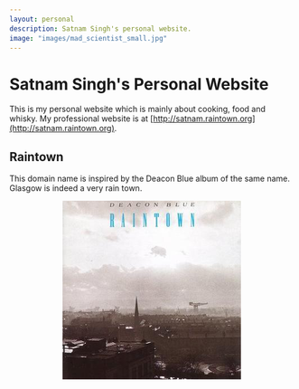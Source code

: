 ```yaml
---
layout: personal
description: Satnam Singh's personal website.
image: "images/mad_scientist_small.jpg"
---
```

# Satnam Singh's Personal Website

This is my personal website which is mainly about cooking, food and whisky. My professional website is at [http://satnam.raintown.org](http://satnam.raintown.org).

## Raintown
This domain name is inspired by the Deacon Blue album of the same name. Glasgow is indeed a very rain town.

<p align="center"> <img src="images/raintown.jpg"></p>

